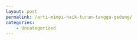 ```yaml
---
layout: post
permalink: /arti-mimpi-naik-turun-tangga-gedung/
categories:
    - Uncategorized
---
```


